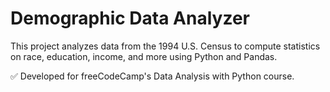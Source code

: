 # Demographic Data Analyzer

This project analyzes data from the 1994 U.S. Census to compute statistics on race, education, income, and more using Python and Pandas.

✅ Developed for freeCodeCamp's Data Analysis with Python course.
